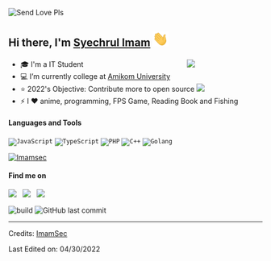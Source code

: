 ![Send Love Pls](http://i1.kym-cdn.com/photos/images/original/000/896/763/c19.gif)


<h2 align="left">Hi there, I'm <a href="https://www.instagram.com/imam_walks/" target="_blank" rel="noopener noreferrer">Syechrul Imam</a> <img src="https://raw.githubusercontent.com/ABSphreak/ABSphreak/master/gifs/Hi.gif" height="30" />
 
<a href="https://github.com/namerose"><img align='right' src='https://i.pinimg.com/originals/eb/67/a6/eb67a64969519927a66e1a742cb5d626.gif' width='150"'></a></h2>

- 🎓 I'm a IT Student  
- 💻 I’m currently college at [Amikom University](https://www.amikom.ac.id/) 
- ⭐ 2022's Objective: Contribute more to open source <img src="https://media.giphy.com/media/WUlplcMpOCEmTGBtBW/giphy.gif" width="30">
- ⚡ I ❤️️ anime, programming, FPS Game, Reading Book and Fishing


#### Languages and Tools 
<p>
  <code><img height="25" src="https://user-images.githubusercontent.com/93989786/166100825-d64f71d8-d93e-4fa9-a55d-a1d3a7f60d01.png" alt="JavaScript"></code>
  <code><img height="25" src="https://user-images.githubusercontent.com/93989786/166100849-a4f26822-2cdf-4bab-bb7c-34460fa06d0a.png" alt="TypeScript"></code>
  <code><img height="25" src="https://user-images.githubusercontent.com/93989786/166100892-70cf126c-c545-43b0-a6d2-141282f163a1.png" alt="PHP"></code>
  <code><img height="25" src="https://user-images.githubusercontent.com/93989786/166100948-d476ea61-57ce-4a76-a2e8-4590d5b107a1.png" alt="C++"></code>
  <code><img height="25" src="https://user-images.githubusercontent.com/93989786/166101051-be923452-6529-4808-acd9-1727d669a29c.png" alt="Golang"></code>

<br />

[![Imamsec](https://github-readme-stats.vercel.app/api?username=namerose&count_private=true&show_icons=true&theme=blue-green&hide_rank=false&hide=stars&include_all_commits=true)](https://github.com/namerose?tab=repositories)


#### Find me on  
 <p align='left'>
   <a href="https://www.linkedin.com/in/imamsec/" target="_blank"><img height="25" src="https://user-images.githubusercontent.com/93989786/166101833-993ca8e6-94a8-431a-904d-338ba1d9e4a2.svg"></a>&nbsp;&nbsp;
 <a href="https://twitter.com/imam_walks" target="_blank"><img height="25" src="https://user-images.githubusercontent.com/93989786/166101856-4a27c629-5af2-4210-be52-4c31d4a6e802.svg"></a>&nbsp;&nbsp;
 <a href="https://instagram.com/imam_walks" target="_blank"><img height="25" src="https://user-images.githubusercontent.com/93989786/166101861-6e194f77-a150-461d-9e32-82e76605f31f.svg"></a>&nbsp;&nbsp;
 
 </p>

![build](https://user-images.githubusercontent.com/93989786/166101778-7d0c26ef-5c3a-4496-a716-49e10d8a2e2e.svg)
![GitHub last commit](https://user-images.githubusercontent.com/93989786/166101790-9d40b12f-1726-4908-b36a-e0255589472c.svg)


-----
Credits: [ImamSec](https://github.com/namerose)

Last Edited on: 04/30/2022
